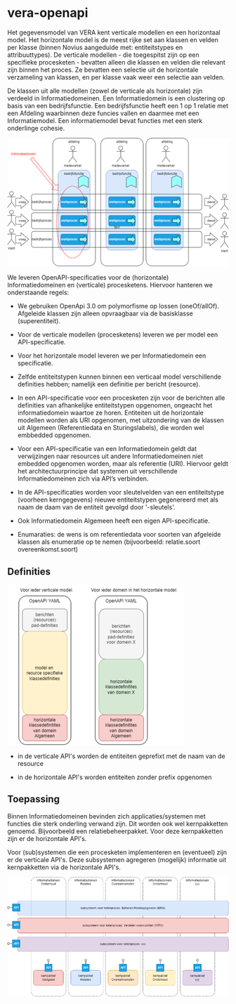 # vera-openapi



Het gegevensmodel van VERA kent verticale modellen en een horizontaal model. Het horizontale model is de meest rijke set aan klassen en velden per klasse (binnen Novius aangeduide met: entiteitstypes en attribuuttypes). De verticale modellen - die toegespitst zijn op een specifieke procesketen - bevatten alleen die klassen en velden die relevant zijn binnen het proces. Ze bevatten een selectie uit de horizontale verzameling van klassen, en per klasse vaak weer een selectie aan velden. ​

De klassen uit alle modellen (zowel de verticale als horizontale) zijn verdeeld in Informatiedomeinen. Een Informatiedomein is een clustering op basis van een bedrijfsfunctie. Een bedrijfsfunctie heeft een 1 op 1 relatie met een Afdeling waarbinnen deze funcies vallen en daarmee met een Informatiemodel. Een informatiemodel bevat functies met een sterk onderlinge cohesie. ​

![alt text](matrix-proces-informatiedomein.png)

We leveren OpenAPI-specificaties voor de (horizontale) Informatiedomeinen en (verticale) procesketens. Hiervoor hanteren we onderstaande regels: ​

- We gebruiken OpenApi 3.0 om polymorfisme op lossen (oneOf/allOf). Afgeleide klassen zijn alleen opvraagbaar via de basisklasse (superentiteit). ​

- Voor de verticale modellen (procesketens) leveren we per model een API-specificatie.​

- Voor het horizontale model leveren we per Informatiedomein een specificatie.​

- Zelfde entiteitstypen kunnen binnen een verticaal model verschillende definities hebben; namelijk een definitie per bericht (resource).​

- In een API-specificatie voor een procesketen zijn voor de berichten alle definities van afhankelijke entiteitstypen opgenomen, ongeacht het informatiedomein waartoe ze horen. Entiteiten uit de horizontale modellen worden als URI opgenomen, met uitzondering van de klassen uit Algemeen (Referentiedata en Sturingslabels), die worden wel embbedded opgenomen.

- Voor een API-specificatie van een Informatiedomein geldt dat verwijzingen naar resources uit andere Informatiedomeinen niet embedded opgenomen worden, maar als referentie (URI). Hiervoor geldt het architectuurprincipe dat systemen uit verschillende Informatiedomeinen zich via API’s verbinden.​

- In de API-specificaties worden voor sleutelvelden van een entiteitstype (voorheen kerngegevens) nieuwe entiteitstypen gegenereerd met als naam de daam van de entiteit gevolgd door '-sleutels'.

- Ook Informatiedomein Algemeen heeft een eigen API-specificatie.​

- Enumaraties: de wens is om referentiedata voor soorten van afgeleide klassen als enumeratie op te nemen (bijvoorbeeld: relatie.soort overeenkomst.soort)

## Definities

![alt text](openapi-per-model.png)

- in de verticale API's worden de entiteiten geprefixt met de naam van de resource

- in de horizontale API's worden entiteiten zonder prefix opgenomen


## Toepassing

Binnen Informatiedomeinen bevinden zich applicaties/systemen met functies die sterk onderling verwand zijn. Dit worden ook wel kernpakketten genoemd. Bijvoorbeeld een relatiebeheerpakket. Voor deze kernpakketten zijn er de horizontale API's.

Voor (sub)systemen die een procesketen implementeren en (eventueel) zijn er de verticale API's. Deze subsystemen agregeren (mogelijk) informatie uit kernpakketten via de horizontale API's.

![alt text](matrix-apis.png)
